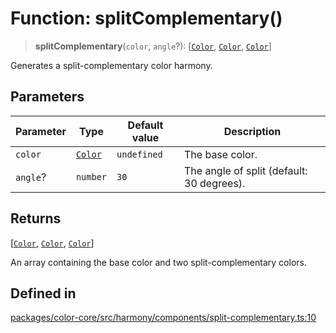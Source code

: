 # Function: splitComplementary()

> **splitComplementary**(`color`, `angle`?): [[`Color`](../classes/Color.md), [`Color`](../classes/Color.md), [`Color`](../classes/Color.md)]

Generates a split-complementary color harmony.

## Parameters

| Parameter | Type | Default value | Description |
| ------ | ------ | ------ | ------ |
| `color` | [`Color`](../classes/Color.md) | `undefined` | The base color. |
| `angle`? | `number` | `30` | The angle of split (default: 30 degrees). |

## Returns

[[`Color`](../classes/Color.md), [`Color`](../classes/Color.md), [`Color`](../classes/Color.md)]

An array containing the base color and two split-complementary colors.

## Defined in

[packages/color-core/src/harmony/components/split-complementary.ts:10](https://github.com/iamlite/color-core-mono-test/blob/d94d70fcd3b8bc32b54a8388048088ead1ff133f/packages/color-core/src/harmony/components/split-complementary.ts#L10)
